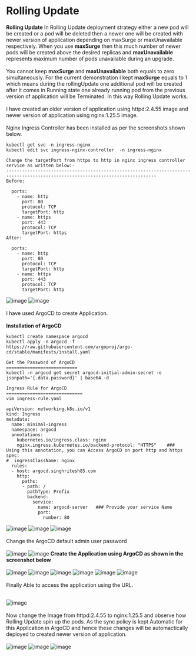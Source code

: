 # Rolling Update

**Rolling Update**  In Rolling Update deployment strategy either a new pod will be created or a pod will be deleted then a newer one will be created with newer version of application depending on maxSurge or maxUnavailable respectively. When you use **maxSurge** then this much number of newer pods will be created above the desired replicas and **maxUnavailable** represents maximum number of pods unavailable during an upgrade.
<br><br/>
You cannot keep **maxSurge** and **maxUnavailable** both equals to zero simultaneously. For the current demonstration I kept **maxSurge** equals to 1 which means during the rollingUpdate one additional pod will be created after it comes in Running state one already running pod from the previous version of application will be Terminated. In this way Rolling Update works.
<br><br/>
I have created an older version of application using httpd:2.4.55 image and newer version of application using nginx:1.25.5 image.
<br><br/>
Nginx Ingress Controller has been installed as per the screenshots shown below.
```
kubectl get svc -n ingress-nginx
kubectl edit svc ingress-nginx-controller  -n ingress-nginx

Change the targetPort from https to http in nginx ingress controller service as written below:-
-------------------------------------------------------------------------------------------------------------------------------
Before:

  ports:
    - name: http
      port: 80
      protocol: TCP
      targetPort: http
    - name: https
      port: 443
      protocol: TCP
      targetPort: https
After:

  ports:
    - name: http
      port: 80
      protocol: TCP
      targetPort: http
    - name: https
      port: 443
      protocol: TCP
      targetPort: http
```
![image](https://github.com/singhritesh85/Deployment-Strategies/assets/56765895/4407df58-0cbf-471d-b5e7-0fcdad6f1d84)
![image](https://github.com/singhritesh85/Deployment-Strategies/assets/56765895/36ce9802-802a-4f5a-9095-e222da8f990d)
<br><br/>
I have used ArgoCD to create Application.
<br><br/>
**Installation of ArgoCD**
```
kubectl create namespace argocd
kubectl apply -n argocd -f https://raw.githubusercontent.com/argoproj/argo-cd/stable/manifests/install.yaml

Get the Password of ArgoCD
===========================
kubectl -n argocd get secret argocd-initial-admin-secret -o jsonpath='{.data.password}' | base64 -d
```
```
Ingress Rule for ArgoCD
=============================
vim ingress-rule.yaml

apiVersion: networking.k8s.io/v1
kind: Ingress
metadata:
  name: minimal-ingress
  namespace: argocd
  annotations:
    kubernetes.io/ingress.class: nginx
    nginx.ingress.kubernetes.io/backend-protocol: "HTTPS"    ###  Using this annotation, you can Access ArgoCD on port http and https
spec:
#  ingressClassName: nginx
  rules:
  - host: argocd.singhritesh85.com
    http:
      paths:
      - path: /
        pathType: Prefix
        backend:
          service:
            name: argocd-server   ### Provide your service Name
            port:
              number: 80   
```
![image](https://github.com/singhritesh85/Deployment-Strategies/assets/56765895/ded841df-263d-42ce-ae65-beba2e8697e2)
![image](https://github.com/singhritesh85/Deployment-Strategies/assets/56765895/3a5011a1-2029-4c16-9659-d716771f2c21)
![image](https://github.com/singhritesh85/Deployment-Strategies/assets/56765895/4ed8676c-092c-40ac-8dca-12d61b6c1283)
<br><br/>
Change the ArgoCD default admin user password
<br><br/>
![image](https://github.com/singhritesh85/Deployment-Strategies/assets/56765895/a15d3b8e-f8f7-422e-a113-c34b3ad560d4)
![image](https://github.com/singhritesh85/Deployment-Strategies/assets/56765895/9afd3e2e-8b5a-4823-a59c-d10afe9dbeee)
**Create the Application using ArgoCD as shown in the screenshot below**
<br><br/>
![image](https://github.com/singhritesh85/Deployment-Strategies/assets/56765895/0c9225ac-c61c-462a-b3c2-d9679f97bb00)
![image](https://github.com/singhritesh85/Deployment-Strategies/assets/56765895/cade8a29-1c4f-44be-aa03-3a1d62a19822)
![image](https://github.com/singhritesh85/Deployment-Strategies/assets/56765895/fd41d1c5-628d-4fe3-9abc-ebfea687c555)
![image](https://github.com/singhritesh85/Deployment-Strategies/assets/56765895/75f73cf8-0598-46cf-981e-d0eb8945b0b4)
![image](https://github.com/singhritesh85/Deployment-Strategies/assets/56765895/3e8e62bb-ff69-499e-91d0-a8bcb8c2aac7)
![image](https://github.com/singhritesh85/Deployment-Strategies/assets/56765895/803f67ef-4b2c-4e03-acc2-9a22463db42a)
<br><br/>
Finally Able to access the application using the URL.
<br><br/>

![image](https://github.com/singhritesh85/Deployment-Strategies/assets/56765895/4c40048d-4817-4069-b62d-e0777003dfdc)
<br><br/>
Now change the Image from httpd:2.4.55 to nginx:1.25.5 and observe how Rolling Update spin up the pods. As the sync policy is kept Automatic for this Application in ArgoCD and hence these changes will be automactically deployed to created newer version of application.
<br><br/>
![image](https://github.com/singhritesh85/Deployment-Strategies/assets/56765895/04576b4d-53ad-4bf6-9325-a5e7c0ab8aa6)
![image](https://github.com/singhritesh85/Deployment-Strategies/assets/56765895/72de6dba-e164-4417-9914-fee64c20f7f5)
![image](https://github.com/singhritesh85/Deployment-Strategies/assets/56765895/81ba569b-ade0-409a-ab80-32dfc8703f4b)

